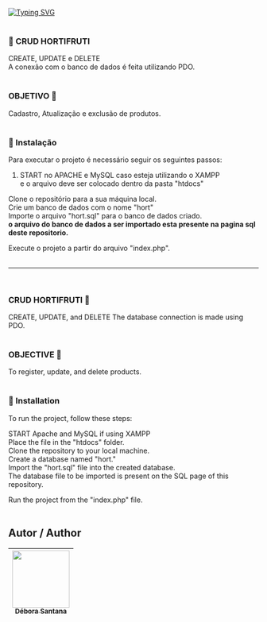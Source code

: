 [![Typing SVG](https://readme-typing-svg.demolab.com?font=Fira+Code&pause=1000&color=F76E6E&width=435&lines=Primeiro+Projeto+em+PHP)](https://git.io/typing-svg)
<br>
<br>

### 🍊 CRUD HORTIFRUTI   <br> 
CREATE, UPDATE e DELETE <br>
A conexão com o banco de dados é feita utilizando PDO.
<br>
<br>

### OBJETIVO 🔶
Cadastro, Atualização e exclusão de produtos.
<br>
<br>

### 🔶 Instalação
Para executar o projeto é necessário seguir os seguintes passos:

1. START no APACHE e MySQL caso esteja utilizando o XAMPP <br>
e o arquivo deve ser colocado dentro da pasta "htdocs"

Clone o repositório para a sua máquina local. <br>
Crie um banco de dados com o nome "hort" <br>
Importe o arquivo "hort.sql" para o banco de dados criado. <br>
**o arquivo do banco de dados a ser importado esta presente na pagina sql deste repositorio.** <br>

 Execute o projeto a partir do arquivo "index.php".
 <br>
 <br>
 
 
 
 _______________________________________________________
 <br>
 
### CRUD HORTIFRUTI 🍊
CREATE, UPDATE, and DELETE
The database connection is made using PDO.
 <br> <br>
### OBJECTIVE 🔶
To register, update, and delete products.
 <br> <br>
### 🔶 Installation
To run the project, follow these steps:  <br>

START Apache and MySQL if using XAMPP  <br>
Place the file in the "htdocs" folder. <br>
Clone the repository to your local machine. <br>
Create a database named "hort." <br>
Import the "hort.sql" file into the created database. <br>
The database file to be imported is present on the SQL page of this repository. <br>

Run the project from the "index.php" file.
 <br> <br>

 
 ## Autor / Author
| [<img src="https://avatars.githubusercontent.com/u/113525688?v=4" width=115><br><sub>Débora Santana</sub>](https://github.com/DeboraSantanaa)
| :---: |



